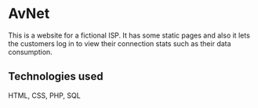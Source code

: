 # AvNet
This is a website for a fictional ISP. It has some static pages and also it lets the customers log in to view their connection stats such as their data consumption.

## Technologies used
HTML, CSS, PHP, SQL
